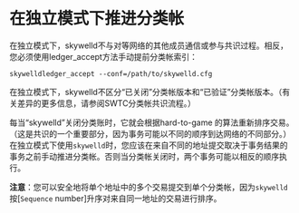 # 在独立模式下推进分类帐

在独立模式下，skywelld不与对等网络的其他成员通信或参与共识过程。相反，您必须使用ledger_accept方法手动提前分类帐索引：

```
skywelldledger_accept --conf=/path/to/skywelld.cfg
```

在独立模式下，skywelld不区分“已关闭”分类帐版本和“已验证”分类帐版本。（有关差异的更多信息，请参阅SWTC分类帐共识流程。）

每当“skywelld”关闭分类账时，它就会根据hard-to-game 的算法重新排序交易。 （这是共识的一个重要部分，因为事务可能以不同的顺序到达网络的不同部分。）在独立模式下使用`skywelld`时，您应该在来自不同的地址提交取决于事务结果的事务之前手动推进分类帐。否则当分类帐关闭时，两个事务可能以相反的顺序执行。 

**注意**：您可以安全地将单个地址中的多个交易提交到单个分类帐，因为`skywelld`按[`Sequence` number]升序对来自同一地址的交易进行排序。
